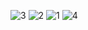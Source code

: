 
![3](https://github.com/user-attachments/assets/be0af7f1-3966-4764-99bb-09ee4f5fca2a)
![2](https://github.com/user-attachments/assets/56165a13-1b40-49c8-af2f-5de27f170bef)
![1](https://github.com/user-attachments/assets/66580429-9621-47c4-b555-016107376769)
![4](https://github.com/user-attachments/assets/4af17fb5-4dfe-41f8-a6b1-855dbc7cc7e1)
